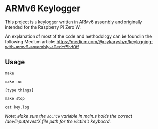 # ARMv6 Keylogger

This project is a keylogger written in ARMv6 assembly and originally intended for the Raspberry Pi Zero W.

An explanation of most of the code and methodology can be found in the following Medium article: 
<https://medium.com/@raykaryshyn/keylogging-with-armv6-assembly-40edcf5bd0ff>.

## Usage

```
make

make run

[type things]

make stop

cat key.log
```

*Note: Make sure the `source` variable in main.s holds the correct /dev/input/eventX file path for the victim's keyboard.*
